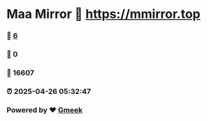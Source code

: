 # Maa Mirror :link: https://mmirror.top 
### :page_facing_up: [6](https://mmirror.top/tag.html) 
### :speech_balloon: 0 
### :hibiscus: 16607 
### :alarm_clock: 2025-04-26 05:32:47 
### Powered by :heart: [Gmeek](https://github.com/Meekdai/Gmeek)
